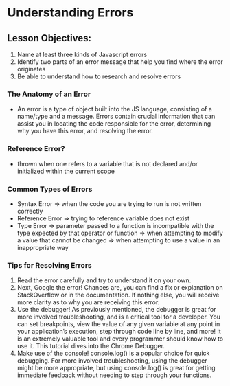 # Understanding Errors

## Lesson Objectives:

1. Name at least three kinds of Javascript errors
2. Identify two parts of an error message that help you find where the error originates
3. Be able to understand how to research and resolve errors

### The Anatomy of an Error

- An error is a type of object built into the JS language, consisting of a name/type and a message. Errors contain crucial information that can assist you in locating the code responsible for the error, determining why you have this error, and resolving the error.

### Reference Error?

- thrown when one refers to a variable that is not declared and/or initialized within the current scope

### Common Types of Errors

- Syntax Error => when the code you are trying to run is not written correctly
- Reference Error => trying to reference variable does not exist
- Type Error => parameter passed to a function is incompatible with the type expected by that operator or function
  => when attempting to modify a value that cannot be changed
  => when attempting to use a value in an inappropriate way

### Tips for Resolving Errors

1. Read the error carefully and try to understand it on your own.
2. Next, Google the error! Chances are, you can find a fix or explanation on StackOverflow or in the documentation. If nothing else, you will receive more clarity as to why you are receiving this error.
3. Use the debugger! As previously mentioned, the debugger is great for more involved troubleshooting, and is a critical tool for a developer. You can set breakpoints, view the value of any given variable at any point in your application’s execution, step through code line by line, and more! It is an extremely valuable tool and every programmer should know how to use it. This tutorial dives into the Chrome Debugger.
4. Make use of the console! console.log() is a popular choice for quick debugging. For more involved troubleshooting, using the debugger might be more appropriate, but using console.log() is great for getting immediate feedback without needing to step through your functions.
